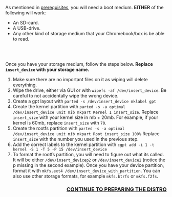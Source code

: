 As mentioned in [prerequisites](prerequisites), you will need a boot medium.
**EITHER** of the following will work:
* An SD-card.
* A USB-drive.
* Any other kind of storage medium that your Chromebook/box is be able to read.

<br></br>

Once you have your storage medium, follow the steps below. **Replace `insert_device` with your storage name.**
1. Make sure there are no important files on it as wiping will delete everything.
2. Wipe the drive, either via GUI or with `wipefs -af /dev/insert_device`. Be careful to not accidentally wipe the wrong device.
3. Create a gpt layout with `parted -s /dev/insert_device mklabel gpt`
4. Create the kernel partition with `parted -s -a optimal /dev/insert_device unit mib mkpart Kernel 1 insert_size`. Replace `insert_size` with your kernel size in mb + 20mb. For example, if your kernel is 60mb, replace `insert_size` with `70`.
5. Create the rootfs partition with `parted -s -a optimal /dev/insert_device unit mib mkpart Root insert_size 100%` Replace `insert_size` with the number you used in the previous step.
6. Add the correct labels to the kernel partition with `cgpt add -i 1 -t kernel -S 1 -T 5 -P 15 /dev/insert_device`
7. To format the rootfs partition, you will need to figure out what its called. It will be either `/dev/insert_devicep2` or `/dev/insert_device2` (notice the p missing in the second example). Once you have your device partition, format it with `mkfs.ext4 /dev/insert_device_with_partition`. You can also use other storage formats, for example `mkfs.btrfs` or `mkfs.f2fs`.

<h3 align="right"><a href="Preparing-the-distro">CONTINUE TO PREPARING THE DISTRO</a></h3>